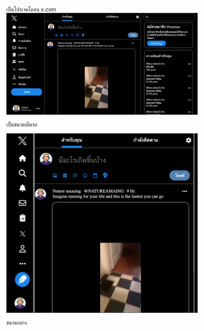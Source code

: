 เป็นโปรเจคโคลน x.com
![Full Screen](/public/fullscreen.png)

เป็นขนาดเต็มจอ

![Normal Screen](/public/nomalscreen.png)

ขนาดกลาง

